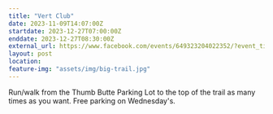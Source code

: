 ```yaml
---
title: "Vert Club"
date: 2023-11-09T14:07:00Z
startdate: 2023-12-27T07:00:00Z
enddate: 2023-12-27T08:30:00Z
external_url: https://www.facebook.com/events/649323204022352/?event_time_id=649324600688879
layout: post
location: 
feature-img: "assets/img/big-trail.jpg"
---
```


Run/walk from the Thumb Butte Parking Lot to the top of the trail as many times as you want.  Free parking on Wednesday's.<br>
  <br>
  
